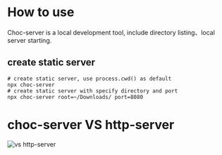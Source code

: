 # How to use
Choc-server is a local development tool, include directory listing、local server starting.
## create static server
```
# create static server, use process.cwd() as default
npx choc-server
# create static server with specify directory and port
npx choc-server root=~/Downloads/ port=8080
```

# choc-server VS http-server
<img alt="vs http-server" src="https://qiyukf.nosdn.127.net/urchin/screen.jpg" />

